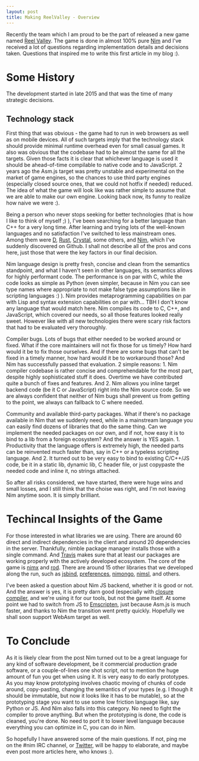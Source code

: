 ```yaml
---
layout: post
title: Making ReelValley - Overview
---
```


Recently the team which I am proud to be the part of released a new game named
[Reel Valley](https://apps.facebook.com/reelvalley). The game is done in almost
100% pure [Nim](https://nim-lang.org) and I've received a lot of questions
regarding implementation details and decisions taken. Questions that inspired me
to write this first article in my blog :).

Some History
============
The development started in late 2015 and that was the time of many
strategic decisions.

Technology stack
----------------
First thing that was obvious - the game had to run in web browsers as
well as on mobile devices. All of such targets imply that the technology stack
should provide minimal runtime overhead even for small casual games. It also
was obvious that the codebase had to be almost the same for all the targets.
Given those facts it is clear that whichever language is used it should be
ahead-of-time compilable to native code and to JavaScript. 2 years ago the
Asm.js target was pretty unstable and experimental on the market of game
engines, so the chances to use third party engines (especially closed source ones,
that we could not hotfix if needed) reduced.
The idea of what the game will look like was rather simple to assume that we
are able to make our own engine. Looking back now, its funny to realize how
naive we were :).

Being a person who never stops seeking for better technologies (that is how I
like to think of myself ;) ), I've been searching for a better language than C++
for a very long time. After learning and trying lots of the well-known languages
and no satisfaction I've switched to less mainstream ones. Among them were
[D](https://dlang.org), [Rust](https://www.rust-lang.org),
[Crystal](https://crystal-lang.org), some others, and [Nim](https://nim-lang.org),
which I've suddenly discovered on Github. I shall not describe all of the
pros and cons here, just those that were the key factors in our final decision.

Nim language design is pretty fresh, concise and clean from the
semantics standpoint, and what I haven't seen in other languages, its semantics
allows for highly performant code. The performance is on par with C, while the
code looks as simple as Python (even simpler, because in Nim you can see type
names where appropriate to not make false type assumptions like in scripting
languages :) ). Nim provides metaprogramming capabilities on par with Lisp
and syntax extension capabilities on par with... TBH I don't know any language
that would match here. Nim compiles its code to C, C++, and JavaScript, which
covered our needs, so all those features looked really sweet. However like with
all new technologies there were scary risk factors that had to be evaluated
very thoroughly.

Compiler bugs. Lots of bugs that either needed to be worked around or fixed.
What if the core maintainers will not fix those for us timely? How hard would
it be to fix those ourselves. And if there are some bugs that can't be fixed
in a timely manner, how hard would it be to workaround those? And Nim has
successfully passed that evaluation. 2 simple reasons: 1. Nim compiler codebase
is rather concise and comprehendable for the most part, despite highly
sophisticated stuff it does. Overtime we have contributed quite a bunch of fixes
and features. And 2. Nim allows you inline target backend code (be it C or
JavaScript) right into the Nim source code. So we are always confident that
neither of Nim bugs shall prevent us from getting to the point, we always can
fallback to C where needed.

Community and available third-party packages. What if there's no package available
in Nim that we suddenly need, while in a mainstream language you can easily find
dozens of libraries that do the same thing. Can we implement the needed packages
on our own, and if not, how easy it is to bind to a lib from a foreign ecosystem?
And the answer is YES again. 1. Productivity that the language offers is
extremely high, the needed parts can be reinvented much faster than, say in C++
or a typeless scripting language. And 2. It turned out to be very easy to bind
to existing C/C++/JS code, be it in a static lib, dynamic lib, C header file,
or just copypaste the needed code and inline it, no strings attached.

So after all risks considered, we have started, there were huge wins and small
losses, and I still think that the choise was right, and I'm not leaving Nim
anytime soon. It is simply brilliant.

Techincal Insights of the Game
==============================
For those interested in what libraries we are using. There are around 60 direct
and indirect dependencies in the client and around 20 dependencies in the server.
Thankfully, nimble package manager installs those with a single command. And
[Travis](https://travis-ci.org) makes sure that at least our packages are working
properly with the actively developed ecosystem.
The core of the game is [nimx](https://github.com/yglukhov/nimx) and [rod](https://github.com/yglukhov/rod).
There are around 15 other libraries that we developed along the run, such as
[jsbind](https://github.com/yglukhov/jsbind), [preferences](https://github.com/yglukhov/preferences),
[nimongo](https://github.com/SSPKrolik/nimongo), [nimsl](https://github.com/yglukhov/nimsl),
and others.

I've been asked a question about Nim JS backend, whether it is good or not. And
the answer is yes, it is pretty darn good (especially with
[closure compiler](https://github.com/yglukhov/closure_compiler), and we're using
it for our tools, but not the game itself. At some point we had to switch from JS to
[Emscripten](https://emscripten.org), just because Asm.js is much faster, and
thanks to Nim the transition went pretty quickly. Hopefully we shall soon support
WebAsm target as well.

To Conclude
===========
As it is likely clear from the post Nim turned out to be a great language for
any kind of software development, be it commercial production grade software,
or a couple-of-lines one shot script, not to mention the huge amount
of fun you get when using it. It is very easy to do early prototypes. As you may
know prototyping involves chaotic moving of chunks of code around, copy-pasting,
changing the semantics of your types (e.g. I though it should be immutable, but
now it looks like it has to be mutable), so at the prototyping stage you want to
use some low friction language like, say Python or JS. And Nim also falls into
this category. No need to fight the compiler to prove anything. But when the
prototyping is done, the code is cleaned, you're done. No need to port it to
lower level language because everything you can optimize in C, you can do in Nim.

So hopefully I have answered some of the main questions. If not, ping me on the #nim
IRC channel, or [Twitter](https://twitter.com/yglukhov), will be happy to elaborate,
and maybe even post more articles here, who knows :).
